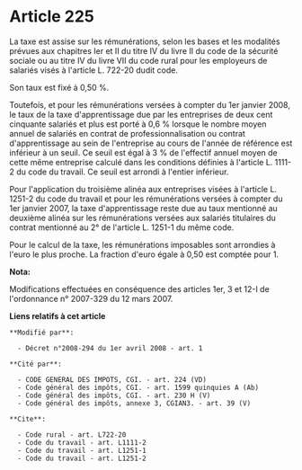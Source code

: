 # Article 225

La taxe est assise sur les rémunérations, selon les bases et les modalités prévues aux chapitres Ier et II du titre IV du
livre II du code de la sécurité sociale ou au titre IV du livre VII du code rural pour les employeurs de salariés visés à
l'article L. 722-20 dudit code. 

Son taux est fixé à 0,50 %. 

Toutefois, et pour les rémunérations versées à compter du 1er janvier 2008, le taux de la taxe d'apprentissage due par les
entreprises de deux cent cinquante salariés et plus est porté à 0,6 % lorsque le nombre moyen annuel de salariés en contrat
de professionnalisation ou contrat d'apprentissage au sein de l'entreprise au cours de l'année de référence est inférieur à
un seuil. Ce seuil est égal à 3 % de l'effectif annuel moyen de cette même entreprise calculé dans les conditions définies à
l'article L. 1111-2 du code du travail. Ce seuil est arrondi à l'entier inférieur. 

Pour l'application du troisième alinéa aux entreprises visées à l'article L. 1251-2 du code du travail et pour les
rémunérations versées à compter du 1er janvier 2007, la taxe d'apprentissage reste due au taux mentionné au deuxième alinéa
sur les rémunérations versées aux salariés titulaires du contrat mentionné au 2° de l'article L. 1251-1 du même code. 

Pour le calcul de la taxe, les rémunérations imposables sont arrondies à l'euro le plus proche. La fraction d'euro égale à
0,50 est comptée pour 1.

**Nota:**

Modifications effectuées en conséquence des articles 1er, 3 et 12-I de l'ordonnance n° 2007-329 du 12 mars 2007.

**Liens relatifs à cet article**

	**Modifié par**:

	  - Décret n°2008-294 du 1er avril 2008 - art. 1

	**Cité par**:

	  - CODE GENERAL DES IMPOTS, CGI. - art. 224 (VD)
	  - Code général des impôts, CGI. - art. 1599 quinquies A (Ab)
	  - Code général des impôts, CGI. - art. 230 H (V)
	  - Code général des impôts, annexe 3, CGIAN3. - art. 39 (V)

	**Cite**:

	  - Code rural - art. L722-20
	  - Code du travail - art. L1111-2
	  - Code du travail - art. L1251-1
	  - Code du travail - art. L1251-2
